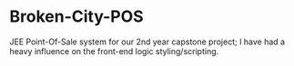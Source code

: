 # Broken-City-POS
JEE Point-Of-Sale system for our 2nd year capstone project; I have had a heavy influence on the front-end logic styling/scripting.
